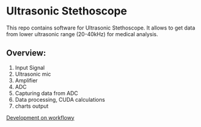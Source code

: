 # Ultrasonic Stethoscope
This repo contains software for Ultrasonic Stethoscope. It allows to get data from lower ultrasonic range (20-40kHz) for medical analysis.

## Overview:
1. Input Signal
2. Ultrasonic mic
3. Amplifier
4. ADC
5. Capturing data from ADC
6. Data processing, CUDA calculations
7. charts output

[Development on workflowy](https://workflowy.com/s/FP-f.q8PimCH5Z4)
